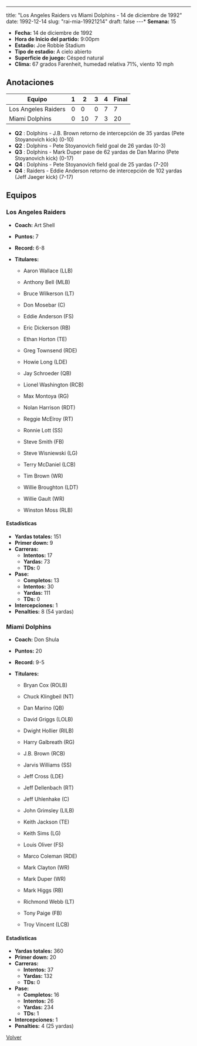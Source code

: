 ---
title: "Los Angeles Raiders vs Miami Dolphins - 14 de diciembre de 1992"
date: 1992-12-14
slug: "rai-mia-19921214"
draft: false
---* **Semana:** 15
* **Fecha:** 14 de diciembre de 1992
* **Hora de Inicio del partido:** 9:00pm
* **Estadio:** Joe Robbie Stadium
* **Tipo de estadio:** A cielo abierto
* **Superficie de juego:** Césped natural
* **Clima:** 67 grados Farenheit, humedad relativa 71%, viento 10 mph




## Anotaciones
| Equipo | 1 | 2 | 3 | 4 | Final |
|--------|---|---|---|---|-------|
| Los Angeles Raiders  | 0 | 0 | 0 | 7  | 7 |
| Miami Dolphins  | 0 | 10 | 7 | 3  | 20 |
* **Q2** : Dolphins - J.B. Brown retorno de intercepción de 35 yardas (Pete Stoyanovich kick) (0-10)
* **Q2** : Dolphins - Pete Stoyanovich field goal de 26 yardas (0-3)
* **Q3** : Dolphins - Mark Duper pase de 62 yardas de Dan Marino (Pete Stoyanovich kick) (0-17)
* **Q4** : Dolphins - Pete Stoyanovich field goal de 25 yardas (7-20)
* **Q4** : Raiders - Eddie Anderson retorno de intercepción de 102 yardas (Jeff Jaeger kick) (7-17)


## Equipos


### Los Angeles Raiders
* **Coach:** Art Shell
* **Puntos:** 7
* **Record:** 6-8
* **Titulares:** 

  * Aaron Wallace (LLB) 

  * Anthony Bell (MLB) 

  * Bruce Wilkerson (LT) 

  * Don Mosebar (C) 

  * Eddie Anderson (FS) 

  * Eric Dickerson (RB) 

  * Ethan Horton (TE) 

  * Greg Townsend (RDE) 

  * Howie Long (LDE) 

  * Jay Schroeder (QB) 

  * Lionel Washington (RCB) 

  * Max Montoya (RG) 

  * Nolan Harrison (RDT) 

  * Reggie McElroy (RT) 

  * Ronnie Lott (SS) 

  * Steve Smith (FB) 

  * Steve Wisniewski (LG) 

  * Terry McDaniel (LCB) 

  * Tim Brown (WR) 

  * Willie Broughton (LDT) 

  * Willie Gault (WR) 

  * Winston Moss (RLB) 

#### Estadísticas
* **Yardas totales:** 151
* **Primer down:** 9
* **Carreras:**
  * **Intentos:** 17
  * **Yardas:** 73
  * **TDs:** 0
* **Pase:**
  * **Completos:** 13
  * **Intentos:** 30
  * **Yardas:** 111
  * **TDs:** 0
* **Intercepciones:** 1
* **Penalties:** 8 (54 yardas)

### Miami Dolphins
* **Coach:** Don Shula
* **Puntos:** 20
* **Record:** 9-5
* **Titulares:** 

  * Bryan Cox (ROLB) 

  * Chuck Klingbeil (NT) 

  * Dan Marino (QB) 

  * David Griggs (LOLB) 

  * Dwight Hollier (RILB) 

  * Harry Galbreath (RG) 

  * J.B. Brown (RCB) 

  * Jarvis Williams (SS) 

  * Jeff Cross (LDE) 

  * Jeff Dellenbach (RT) 

  * Jeff Uhlenhake (C) 

  * John Grimsley (LILB) 

  * Keith Jackson (TE) 

  * Keith Sims (LG) 

  * Louis Oliver (FS) 

  * Marco Coleman (RDE) 

  * Mark Clayton (WR) 

  * Mark Duper (WR) 

  * Mark Higgs (RB) 

  * Richmond Webb (LT) 

  * Tony Paige (FB) 

  * Troy Vincent (LCB) 

#### Estadísticas
* **Yardas totales:** 360
* **Primer down:** 20
* **Carreras:**
  * **Intentos:** 37
  * **Yardas:** 132
  * **TDs:** 0
* **Pase:**
  * **Completos:** 16
  * **Intentos:** 26
  * **Yardas:** 234
  * **TDs:** 1
* **Intercepciones:** 1
* **Penalties:** 4 (25 yardas)


[Volver](/historia/1992)
